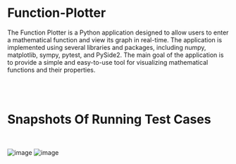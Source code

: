 # Function-Plotter
The Function Plotter is a Python application designed to allow users to enter a mathematical function and view its graph in real-time. The application is implemented using several libraries and packages, including numpy, matplotlib, sympy, pytest, and PySide2. The main goal of the application is to provide a simple and easy-to-use tool for visualizing mathematical functions and their properties.

<br><br>


# Snapshots Of Running Test Cases
<br>

![image](https://github.com/Abdelrahman-Fakhry-Hussein/Function-Plotter/assets/86444013/a5e499f8-7a56-46cf-b366-60f18af43bed)
![image](https://github.com/Abdelrahman-Fakhry-Hussein/Function-Plotter/assets/86444013/726e8748-82a7-4eef-9dd5-641b2b3fd530)

